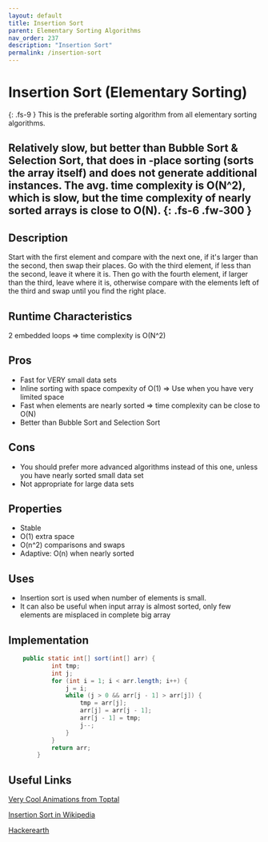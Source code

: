 ```yaml
---
layout: default
title: Insertion Sort
parent: Elementary Sorting Algorithms
nav_order: 237
description: "Insertion Sort"
permalink: /insertion-sort
---
```

# Insertion Sort (Elementary Sorting)
{: .fs-9 }
This is the preferable sorting algorithm from all elementary sorting algorithms.

Relatively slow, but better than Bubble Sort & Selection Sort, that does in
-place sorting (sorts the array itself) and does
not generate additional instances. The avg. time complexity is O(N^2), which
 is slow, but the time complexity of nearly sorted arrays is close to O(N).
{: .fs-6 .fw-300 }
---

## Description
Start with the first element and compare with the next one, if it's larger than
 the second, then swap their places. Go with the third element, if less than the
  second, leave it where it is. Then go with the fourth element, if larger than
   the third, leave where it is, otherwise compare with the elements left of
    the third and swap until you find the right place.

## Runtime Characteristics
2 embedded loops => time complexity is O(N^2)

## Pros
* Fast for VERY small data sets
* Inline sorting with space compexity of O(1) => Use when you have very
 limited space
* Fast when elements are nearly sorted => time complexity can be close to O(N)
* Better than Bubble Sort and Selection Sort

## Cons
- You should prefer more advanced algorithms instead of this one, unless you
 have nearly sorted small data set
- Not appropriate for large data sets

## Properties
* Stable
* O(1) extra space
* O(n^2) comparisons and swaps
* Adaptive: O(n) when nearly sorted

## Uses
- Insertion sort is used when number of elements is small. 
- It can also be useful when input array is almost sorted, only few elements
 are misplaced in complete big array

## Implementation
```java
    public static int[] sort(int[] arr) {
            int tmp;
            int j;
            for (int i = 1; i < arr.length; i++) {
                j = i;
                while (j > 0 && arr[j - 1] > arr[j]) {
                    tmp = arr[j];
                    arr[j] = arr[j - 1];
                    arr[j - 1] = tmp;
                    j--;
                }
            }
            return arr;
        }
```

## Useful Links

[Very Cool Animations from Toptal](https://www.toptal.com/developers/sorting-algorithms)

[Insertion Sort in Wikipedia](https://en.wikipedia.org/wiki/Insertion_sort)

[Hackerearth](https://www.hackerearth.com/practice/algorithms/sorting/insertion-sort/tutorial/)